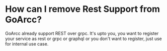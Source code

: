 # How  can I remove Rest Support from GoArcc?
GoArcc already support REST over grpc. It's upto you, you want to register your service as rest or grpc or graphql or you don't want to register, just use for internal use case.
